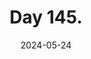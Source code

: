 ---
title: Day 145.
description: trip Day 2 and anger issues
date: 2024-05-24
tags: 
  - May 2024
---